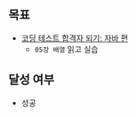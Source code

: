 ## 목표

- [코딩 테스트 합격자 되기: 자바 편](https://ebook-product.kyobobook.co.kr/dig/epd/sam/E000006973689?tabType=SAM) 
  - `05장 배열` 읽고 실습
  
## 달성 여부
- 성공
